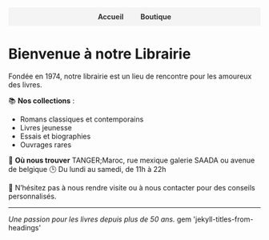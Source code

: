 <!-- Navigation Bar -->
<div style="background-color:#f4f4f4; padding: 10px; text-align: center;">
  <a href="/" style="margin: 0 15px; text-decoration: none; font-weight: bold; color: #333;">Accueil</a>
  <a href="/shop" style="margin: 0 15px; text-decoration: none; font-weight: bold; color: #333;">Boutique</a>
</div>

# Bienvenue à notre Librairie

Fondée en 1974, notre librairie est un lieu de rencontre pour les amoureux des livres.

📚 **Nos collections** :
- Romans classiques et contemporains  
- Livres jeunesse  
- Essais et biographies  
- Ouvrages rares  

📍 **Où nous trouver**
TANGER;Maroc, rue mexique galerie SAADA ou avenue de belgique
🕒 Du lundi au samedi, de 11h à 22h  

💬 N’hésitez pas à nous rendre visite ou à nous contacter pour des conseils personnalisés.

---

*Une passion pour les livres depuis plus de 50 ans.*
gem 'jekyll-titles-from-headings'
